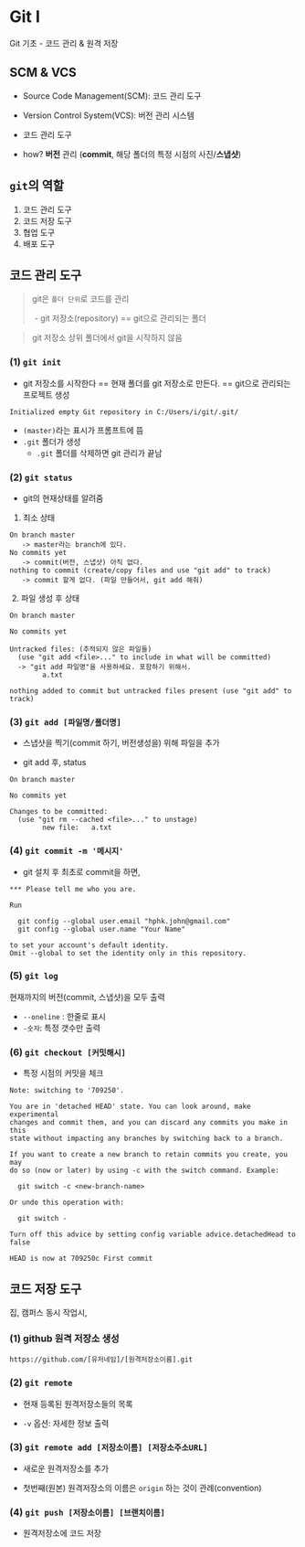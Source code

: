# Git I

Git 기초 - 코드 관리 & 원격 저장



## SCM & VCS

- Source Code Management(SCM): 코드 관리 도구

- Version Control System(VCS): 버전 관리 시스템
-  코드 관리 도구 
- how? **버전** 관리 (**commit**, 해당 폴더의 특정 시점의 사진/**스냅샷**)



## `git`의 역할

1. 코드 관리 도구
2. 코드 저장 도구
3. 협업 도구
4. 배포 도구



## 코드 관리 도구

> git은 `폴더 단위`로 코드를 관리
>
> ​	- git 저장소(repository) == git으로 관리되는 폴더

> git 저장소 상위 폴더에서 git을 시작하지 않음

### (1) `git init`

- git 저장소를 시작한다 == 현재 폴더를 git 저장소로 만든다. == git으로 관리되는 프로젝트 생성

```
Initialized empty Git repository in C:/Users/i/git/.git/
```

- `(master)`라는 표시가 프롬프트에 뜸
- `.git` 폴더가 생성
  - `.git` 폴더를 삭제하면 git 관리가 끝남



### (2) `git status`

- git의 현재상태를 알려줌

1. 최소 상태

```
On branch master
   -> master라는 branch에 있다.
No commits yet
   -> commit(버전, 스냅샷) 아직 없다.
nothing to commit (create/copy files and use "git add" to track)
   -> commit 할게 없다. (파일 만들어서, git add 해줘)
```



​	2. 파일 생성 후 상태

```
On branch master

No commits yet

Untracked files: (추적되지 않은 파일들)
  (use "git add <file>..." to include in what will be committed)
  -> "git add 파일명"을 사용하세요. 포함하기 위해서.
        a.txt

nothing added to commit but untracked files present (use "git add" to track)

```



### (3) `git add [파일명/폴더명]`

- 스냅샷을 찍기(commit 하기, 버전생성을) 위해 파일을 추가

- git add 후, status

```
On branch master

No commits yet

Changes to be committed:
  (use "git rm --cached <file>..." to unstage)
        new file:   a.txt
```



### (4) `git commit -m '메시지' ` 

- git 설치 후 최초로 commit을 하면,

```
*** Please tell me who you are.

Run

  git config --global user.email "hphk.john@gmail.com"
  git config --global user.name "Your Name"

to set your account's default identity.
Omit --global to set the identity only in this repository.

```



### (5) `git log`

현재까지의 버전(commit, 스냅샷)을 모두 출력

- `--oneline` : 한줄로 표시
- `-숫자`: 특정 갯수만 출력 



### (6) `git checkout [커밋해시]`

- 특정 시점의 커밋을 체크

```
Note: switching to '709250'.

You are in 'detached HEAD' state. You can look around, make experimental
changes and commit them, and you can discard any commits you make in this
state without impacting any branches by switching back to a branch.

If you want to create a new branch to retain commits you create, you may
do so (now or later) by using -c with the switch command. Example:

  git switch -c <new-branch-name>

Or undo this operation with:

  git switch -

Turn off this advice by setting config variable advice.detachedHead to false

HEAD is now at 709250c First commit
```



## 코드 저장 도구

집, 캠퍼스 동시 작업시,



### (1) github 원격 저장소 생성

`https://github.com/[유저네임]/[원격저장소이름].git`



### (2) `git remote`

- 현재 등록된 원격저장소들의 목록

- `-v` 옵션: 자세한 정보 출력 



### (3) `git remote add [저장소이름] [저장소주소URL]` 

- 새로운 원격저장소를 추가

- 첫번째(원본) 원격저장소의 이름은 `origin` 하는 것이 관례(convention)



### (4) `git push [저장소이름] [브랜치이름]`

- 원격저장소에 코드 저장